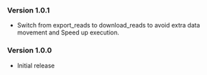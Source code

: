 ### Version 1.0.1
- Switch from export_reads to download_reads to avoid extra data movement and Speed up execution.

### Version 1.0.0
- Initial release

